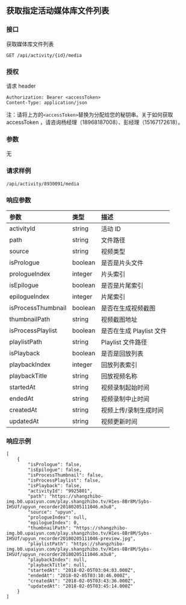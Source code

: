 ## 获取指定活动媒体库文件列表

### 接口

获取媒体库文件列表

```
GET /api/activity/{id}/media
```

### 授权

请求 header

```
Authorization: Bearer <accessToken>
Content-Type: application/json
```

注：请将上方的`<accessToken>`替换为分配给您的秘钥串。关于如何获取 accessToken ，请咨询杨经理（18968187008）、彭经理（15167172618）。

### 参数

无

### 请求样例

```
/api/activity/8930091/media
```

### 响应参数

| 参数 | 类型 | 描述 |
| :--- | :--- | :--- |
| activityId | string | 活动 ID |
| path | string | 文件路径 |
| source | string | 视频类型 |
| isPrologue | boolean | 是否是片头文件 |
| prologueIndex | integer | 片头索引 |
| isEpilogue | boolean | 是否是片尾索引 |
| epilogueIndex | integer | 片尾索引 |
| isProcessThumbnail | boolean | 是否在生成视频截图 |
| thumbnailPath | string | 视频截图地址 |
| isProcessPlaylist | boolean | 是否在生成 Playlist 文件 |
| playlistPath | string | Playlist 文件路径 |
| isPlayback | boolean | 是否是回放列表 |
| playbackIndex | integer | 回放列表索引 |
| playbackTitle | string | 回放视频名称 |
| startedAt | string | 视频录制起始时间 |
| endedAt | string | 视频录制中止时间 |
| createdAt | string | 视频上传/录制生成时间 |
| updatedAt | string | 视频更新时间 |

### 响应示例

```
[
    {
        "isPrologue": false,
        "isEpilogue": false,
        "isProcessThumbnail": false,
        "isProcessPlaylist": false,
        "isPlayback": false,
        "activityId": "9925801",
        "path": "https://shangzhibo-img.b0.upaiyun.com/play.shangzhibo.tv/H1es-8Br8M/Sybs-IHSUf/upyun_recorder20180205111046.m3u8",
        "source": "upyun",
        "prologueIndex": null,
        "epilogueIndex": 0,
        "thumbnailPath": "https://shangzhibo-img.b0.upaiyun.com/play.shangzhibo.tv/H1es-8Br8M/Sybs-IHSUf/upyun_recorder20180205111046-preview.jpg",
        "playlistPath": "https://shangzhibo-img.b0.upaiyun.com/play.shangzhibo.tv/H1es-8Br8M/Sybs-IHSUf/upyun_recorder20180205111046.m3u8",
        "playbackIndex": null,
        "playbackTitle": null,
        "startedAt": "2018-02-05T03:04:03.000Z",
        "endedAt": "2018-02-05T03:10:46.000Z",
        "createdAt": "2018-02-05T03:43:36.000Z",
        "updatedAt": "2018-02-05T03:45:14.000Z"
    }
]
```



